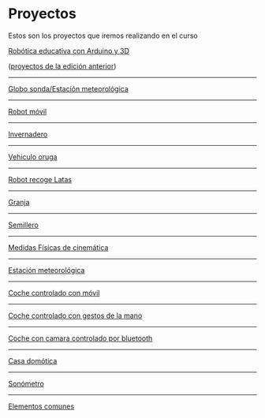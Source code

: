# Proyectos

Estos son los proyectos que iremos realizando en el curso

[Robótica educativa con Arduino y 3D](https://github.com/javacasm/Robotica-Educativa-Arduino-y-3D/blob/master/Rob%C3%B3tica%20educativa-%20proyectos%20con%20Arduino%20y%203D.md)

([proyectos de la edición anterior](http://educacionadistancia.juntadeandalucia.es/profesorado/mod/forum/discuss.php?d=66043))


* * *

[Globo sonda/Estación meteorológica](./globo.md)

* * *

[Robot móvil](./robot.md)

* * *

[Invernadero](./invernadero.md)

* * *

[Vehiculo oruga](./oruga.md)

* * *

[Robot recoge Latas](./RobotRecogeLatas.md)

* * *

[Granja](./Granja.md)

* * *

[Semillero](./huerto.md)

* * *

[Medidas Físicas de cinemática](./Fisica.md)

* * *

[Estación meteorológica](./EstacionMeteo.md)

* * *

[Coche controlado con móvil](./cochemovil.md)

* * *

[Coche controlado con gestos de la mano](./cochemano.md)

* * *

[Coche con camara controlado por bluetooth](./droneCamaraMovil.md)

* * *

[Casa domótica](./casadomotica.md)

* * *

[Sonómetro](./sonometro.md)

* * *

[Elementos comunes](https://github.com/javacasm/Robotica-Educativa-Arduino-y-3D/blob/master/proyectos/comunes.md)
